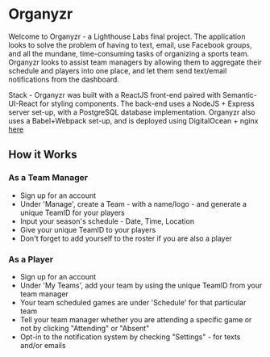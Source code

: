 # Organyzr

Welcome to Organyzr - a Lighthouse Labs final project. The application looks to solve the problem of having to text, email, use Facebook groups, and all the mundane, time-consuming tasks of organizing a sports team. Organyzr looks to assist team managers by allowing them to aggregate their schedule and players into one place, and let them send text/email notifications from the dashboard. 

Stack - Organyzr was built with a ReactJS front-end paired with Semantic-UI-React for styling components. The back-end uses a NodeJS + Express server set-up, with a PostgreSQL database implementation. Organyzr also uses a Babel+Webpack set-up, and is deployed using DigitalOcean + nginx [here](http://organyzr.ca)   

## How it Works

### As a Team Manager 

- Sign up for an account 
- Under 'Manage', create a Team - with a name/logo - and generate a unique TeamID for your players
- Input your season's schedule - Date, Time, Location
- Give your unique TeamID to your players
- Don't forget to add yourself to the roster if you are also a player 

### As a Player 

- Sign up for an account 
- Under 'My Teams', add your team by using the unique TeamID from your team manager 
- Your team scheduled games are under 'Schedule' for that particular team 
- Tell your team manager whether you are attending a specific game or not by clicking "Attending" or "Absent"
- Opt-in to the notification system by checking "Settings" - for texts and/or emails 

